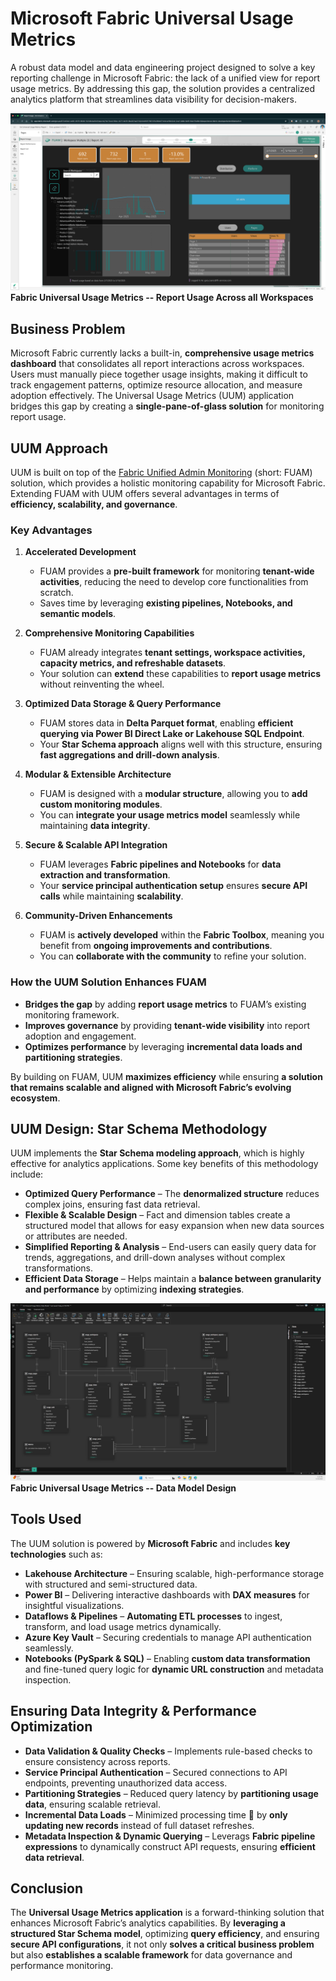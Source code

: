 # Microsoft Fabric Universal Usage Metrics

A robust data model and data engineering project designed to solve a key reporting challenge in Microsoft Fabric: the lack of a unified view for report usage metrics. By addressing this gap, the solution provides a centralized analytics platform that streamlines data visibility for decision-makers.

![UUM App](resources/uum-ui-report-usage.png "The Universal Usage Metrics Application")
**Fabric Universal Usage Metrics -- Report Usage Across all Workspaces**

## **Business Problem**
Microsoft Fabric currently lacks a built-in, **comprehensive usage metrics dashboard** that consolidates all report interactions across workspaces. Users must manually piece together usage insights, making it difficult to track engagement patterns, optimize resource allocation, and measure adoption effectively. The Universal Usage Metrics (UUM) application bridges this gap by creating a **single-pane-of-glass solution** for monitoring report usage.


## **UUM Approach**
UUM is built on top of the [Fabric Unified Admin Monitoring](https://github.com/microsoft/fabric-toolbox/tree/main/monitoring/fabric-unified-admin-monitoring) (short: FUAM) solution, which provides a holistic monitoring capability for Microsoft Fabric. Extending FUAM with UUM offers several advantages in terms of **efficiency, scalability, and governance**.

### **Key Advantages**
1. **Accelerated Development**  
   - FUAM provides a **pre-built framework** for monitoring **tenant-wide activities**, reducing the need to develop core functionalities from scratch.  
   - Saves time by leveraging **existing pipelines, Notebooks, and semantic models**.

2. **Comprehensive Monitoring Capabilities**  
   - FUAM already integrates **tenant settings, workspace activities, capacity metrics, and refreshable datasets**.  
   - Your solution can **extend** these capabilities to **report usage metrics** without reinventing the wheel.

3. **Optimized Data Storage & Query Performance**  
   - FUAM stores data in **Delta Parquet format**, enabling **efficient querying via Power BI Direct Lake or Lakehouse SQL Endpoint**.  
   - Your **Star Schema approach** aligns well with this structure, ensuring **fast aggregations and drill-down analysis**.

4. **Modular & Extensible Architecture**  
   - FUAM is designed with a **modular structure**, allowing you to **add custom monitoring modules**.  
   - You can **integrate your usage metrics model** seamlessly while maintaining **data integrity**.

5. **Secure & Scalable API Integration**  
   - FUAM leverages **Fabric pipelines and Notebooks** for **data extraction and transformation**.  
   - Your **service principal authentication setup** ensures **secure API calls** while maintaining **scalability**.

6. **Community-Driven Enhancements**  
   - FUAM is **actively developed** within the **Fabric Toolbox**, meaning you benefit from **ongoing improvements and contributions**.  
   - You can **collaborate with the community** to refine your solution.

### **How the UUM Solution Enhances FUAM**
- **Bridges the gap** by adding **report usage metrics** to FUAM’s existing monitoring framework.  
- **Improves governance** by providing **tenant-wide visibility** into report adoption and engagement.  
- **Optimizes performance** by leveraging **incremental data loads and partitioning strategies**.

By building on FUAM, UUM **maximizes efficiency** while ensuring **a solution that remains scalable and aligned with Microsoft Fabric’s evolving ecosystem**.


## **UUM Design: Star Schema Methodology**
UUM implements the **Star Schema modeling approach**, which is highly effective for analytics applications. Some key benefits of this methodology include:
- **Optimized Query Performance** – The **denormalized structure** reduces complex joins, ensuring fast data retrieval.
- **Flexible & Scalable Design** – Fact and dimension tables create a structured model that allows for easy expansion when new data sources or attributes are needed.
- **Simplified Reporting & Analysis** – End-users can easily query data for trends, aggregations, and drill-down analyses without complex transformations.
- **Efficient Data Storage** – Helps maintain a **balance between granularity and performance** by optimizing **indexing strategies**.

![UUM Data Model](resources/uum-datamodel-design.png "The Universal Usage Metrics Data Model Design")
**Fabric Universal Usage Metrics -- Data Model Design**


## **Tools Used**
The UUM solution is powered by **Microsoft Fabric** and includes **key technologies** such as:
- **Lakehouse Architecture** – Ensuring scalable, high-performance storage with structured and semi-structured data.
- **Power BI** – Delivering interactive dashboards with **DAX measures** for insightful visualizations.
- **Dataflows & Pipelines** – **Automating ETL processes** to ingest, transform, and load usage metrics dynamically.
- **Azure Key Vault** – Securing credentials to manage API authentication seamlessly.
- **Notebooks (PySpark & SQL)** – Enabling **custom data transformation** and fine-tuned query logic for **dynamic URL construction** and metadata inspection.


## **Ensuring Data Integrity & Performance Optimization**
- **Data Validation & Quality Checks** – Implements rule-based checks to ensure consistency across reports.
- **Service Principal Authentication** – Secured connections to API endpoints, preventing unauthorized data access.
- **Partitioning Strategies** – Reduced query latency by **partitioning usage data**, ensuring scalable retrieval.
- **Incremental Data Loads** – Minimized processing time 🚀 by **only updating new records** instead of full dataset refreshes.
- **Metadata Inspection & Dynamic Querying** – Leverags **Fabric pipeline expressions** to dynamically construct API requests, ensuring **efficient data retrieval**.


## **Conclusion**
The **Universal Usage Metrics application** is a forward-thinking solution that enhances Microsoft Fabric’s analytics capabilities. By **leveraging a structured Star Schema model**, optimizing **query efficiency**, and ensuring **secure API configurations**, it not only **solves a critical business problem** but also **establishes a scalable framework** for data governance and performance monitoring.
